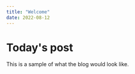 ```yaml
---
title: "Welcome"
date: 2022-08-12
---
```

# Today's post
This is a sample of what the blog would look like. 
